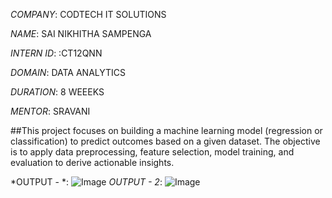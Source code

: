 *COMPANY*: CODTECH IT SOLUTIONS

*NAME*: SAI NIKHITHA SAMPENGA

*INTERN ID*: :CT12QNN

*DOMAIN*: DATA ANALYTICS

*DURATION*: 8 WEEEKS

*MENTOR*: SRAVANI 

##This project focuses on building a machine learning model (regression or classification) to predict outcomes based on a given dataset. The objective is to apply data preprocessing, feature selection, model training, and evaluation to derive actionable insights.

*OUTPUT - *: ![Image](https://github.com/user-attachments/assets/60f44446-c80e-4e0b-8687-28a06a4a48a0)
*OUTPUT - 2*: ![Image](https://github.com/user-attachments/assets/f94b1bcf-1a85-413b-a561-96dad3c691f2)
